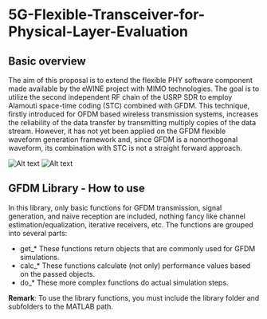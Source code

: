 # 5G-Flexible-Transceiver-for-Physical-Layer-Evaluation
## Basic overview
The aim of this proposal is to extend the flexible PHY software component made available
by the eWINE project with MIMO technologies. The goal is to utilize the second independent RF
chain of the USRP SDR to employ Alamouti space-time coding (STC) combined with GFDM. This
technique, firstly introduced for OFDM based wireless transmission systems, increases the reliability
of the data transfer by transmitting multiply copies of the data stream. However, it has not yet been
applied on the GFDM flexible waveform generation framework and, since GFDM is a nonorthogonal
waveform, its combination with STC is not a straight forward approach.

![Alt text](https://user-images.githubusercontent.com/24733570/31706074-fdd27832-b3e7-11e7-9ffe-a791747338fd.png)
![Alt text](https://user-images.githubusercontent.com/24733570/31706190-5ff0c38e-b3e8-11e7-9b8b-54a9972795fe.png)
## GFDM Library - How to use 
In this library, only basic functions for GFDM transmission, signal generation, and naive reception are included, nothing fancy like channel estimation/equalization, iterative receivers, etc.
The functions are grouped into several parts:

* get_* These functions return objects that are commonly used for GFDM simulations.
* calc_* These functions calculate (not only) performance values based on the passed objects.
* do_* These more complex functions do actual simulation steps.

**Remark**: To use the library functions, you must include the library folder and subfolders to the MATLAB path.
